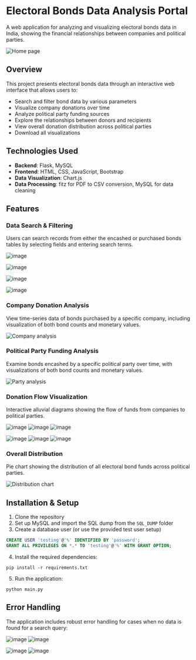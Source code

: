 # Electoral Bonds Data Analysis Portal

A web application for analyzing and visualizing electoral bonds data in India, showing the financial relationships between companies and political parties.

![Home page](https://github.com/NiTr0z0/flask_practice/assets/162600608/8df96871-1ecb-4373-a509-40279a6c7d61)

## Overview

This project presents electoral bonds data through an interactive web interface that allows users to:
- Search and filter bond data by various parameters
- Visualize company donations over time 
- Analyze political party funding sources
- Explore the relationships between donors and recipients
- View overall donation distribution across political parties
- Download all visualizations

## Technologies Used

- **Backend**: Flask, MySQL
- **Frontend**: HTML, CSS, JavaScript, Bootstrap
- **Data Visualization**: Chart.js
- **Data Processing**: fitz for PDF to CSV conversion, MySQL for data cleaning

## Features

### Data Search & Filtering
Users can search records from either the encashed or purchased bonds tables by selecting fields and entering search terms.

![image](https://github.com/NiTr0z0/flask_practice/assets/162600608/8d80840f-f11d-4c8b-aae7-21c1c71127b8)

![image](https://github.com/NiTr0z0/flask_practice/assets/162600608/bd1131a9-9b3f-4217-a751-0538e53db300)

![image](https://github.com/NiTr0z0/DCC_Assigment_4/assets/162600608/e0b3b69b-7280-44fa-a32f-5781e72495ff)

![image](https://github.com/NiTr0z0/DCC_Assigment_4/assets/162600608/e824f263-1c60-4b61-a344-1a7a591884e1)

### Company Donation Analysis
View time-series data of bonds purchased by a specific company, including visualization of both bond counts and monetary values.

![Company analysis](https://github.com/NiTr0z0/flask_practice/assets/162600608/5481071a-d1ca-4085-875e-d4f235c2907e)

### Political Party Funding Analysis
Examine bonds encashed by a specific political party over time, with visualizations of both bond counts and monetary values.

![Party analysis](https://github.com/NiTr0z0/flask_practice/assets/162600608/755a3146-7477-4472-b917-0fb3d0537437)

### Donation Flow Visualization
Interactive alluvial diagrams showing the flow of funds from companies to political parties.

![image](https://github.com/NiTr0z0/flask_practice/assets/162600608/c00e07db-c463-4f54-962c-8e1377c047c2)
![image](https://github.com/NiTr0z0/flask_practice/assets/162600608/22d30a6d-a916-4423-b42b-a4ce8f978aa7)
![image](https://github.com/NiTr0z0/flask_practice/assets/162600608/5e75f79d-7924-4444-ba68-22f3c85c7539)

![image](https://github.com/NiTr0z0/flask_practice/assets/162600608/a54103e8-bb29-4cc8-a308-d4f49eac4c62)
![image](https://github.com/NiTr0z0/flask_practice/assets/162600608/457a0d5d-ff9b-4f13-8b11-71db238d169b)
![image](https://github.com/NiTr0z0/flask_practice/assets/162600608/b3a7f996-a6dd-4339-bfda-b9ac25281c80)

### Overall Distribution
Pie chart showing the distribution of all electoral bond funds across political parties.

![Distribution chart](https://github.com/NiTr0z0/flask_practice/assets/162600608/aefdaef5-fd0b-46e0-8112-b84079624677)

## Installation & Setup

1. Clone the repository
2. Set up MySQL and import the SQL dump from the `SQL_DUMP` folder
3. Create a database user (or use the provided test user setup)
```sql
CREATE USER 'testing'@'%' IDENTIFIED BY 'password'; 
GRANT ALL PRIVILEGES ON *.* TO 'testing'@'%' WITH GRANT OPTION;
```
4. Install the required dependencies:
```
pip install -r requirements.txt
```
5. Run the application:
```
python main.py
```

## Error Handling

The application includes robust error handling for cases when no data is found for a search query:

![image](https://github.com/NiTr0z0/DCC_Assigment_4/assets/162600608/3e931c4d-6945-4244-b448-e91d4d33581c)
![image](https://github.com/NiTr0z0/DCC_Assigment_4/assets/162600608/c825f5fa-d839-4f4d-a10b-a858b08e3f02)

![image](https://github.com/NiTr0z0/DCC_Assigment_4/assets/162600608/0bd9a20d-8a4d-4b89-ba03-99fa84abeb21)
![image](https://github.com/NiTr0z0/DCC_Assigment_4/assets/162600608/b936927e-fbcc-4d28-b41c-0d17bd36b0fa)

